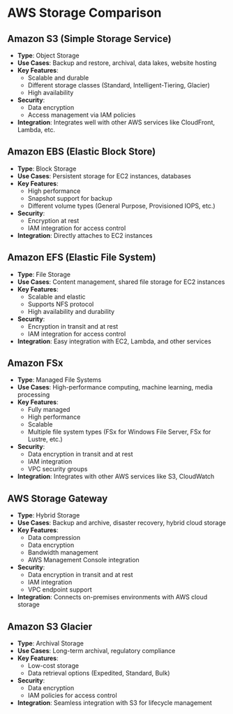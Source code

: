 # AWS Storage Comparison

## Amazon S3 (Simple Storage Service)
- **Type**: Object Storage
- **Use Cases**: Backup and restore, archival, data lakes, website hosting
- **Key Features**:
  - Scalable and durable
  - Different storage classes (Standard, Intelligent-Tiering, Glacier)
  - High availability
- **Security**:
  - Data encryption
  - Access management via IAM policies
- **Integration**: Integrates well with other AWS services like CloudFront, Lambda, etc.

## Amazon EBS (Elastic Block Store)
- **Type**: Block Storage
- **Use Cases**: Persistent storage for EC2 instances, databases
- **Key Features**:
  - High performance
  - Snapshot support for backup
  - Different volume types (General Purpose, Provisioned IOPS, etc.)
- **Security**:
  - Encryption at rest
  - IAM integration for access control
- **Integration**: Directly attaches to EC2 instances

## Amazon EFS (Elastic File System)
- **Type**: File Storage
- **Use Cases**: Content management, shared file storage for EC2 instances
- **Key Features**:
  - Scalable and elastic
  - Supports NFS protocol
  - High availability and durability
- **Security**:
  - Encryption in transit and at rest
  - IAM integration for access control
- **Integration**: Easy integration with EC2, Lambda, and other services

## Amazon FSx
- **Type**: Managed File Systems
- **Use Cases**: High-performance computing, machine learning, media processing
- **Key Features**:
  - Fully managed
  - High performance
  - Scalable
  - Multiple file system types (FSx for Windows File Server, FSx for Lustre, etc.)
- **Security**:
  - Data encryption in transit and at rest
  - IAM integration
  - VPC security groups
- **Integration**: Integrates with other AWS services like S3, CloudWatch

## AWS Storage Gateway
- **Type**: Hybrid Storage
- **Use Cases**: Backup and archive, disaster recovery, hybrid cloud storage
- **Key Features**:
  - Data compression
  - Data encryption
  - Bandwidth management
  - AWS Management Console integration
- **Security**:
  - Data encryption in transit and at rest
  - IAM integration
  - VPC endpoint support
- **Integration**: Connects on-premises environments with AWS cloud storage

## Amazon S3 Glacier
- **Type**: Archival Storage
- **Use Cases**: Long-term archival, regulatory compliance
- **Key Features**:
  - Low-cost storage
  - Data retrieval options (Expedited, Standard, Bulk)
- **Security**:
  - Data encryption
  - IAM policies for access control
- **Integration**: Seamless integration with S3 for lifecycle management

